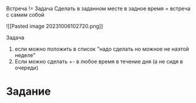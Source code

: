 
Встреча != Задача
Сделать в заданном месте в задное время = встреча с самим собой

![[Pasted image 20231006102720.png]]

Задача 
1. если можно положить в список "надо сделать но можное не наэтой неделе"
2. Если можно сделать +- в любое время в течение дня (а не сидя в очереди)
# Задание 
